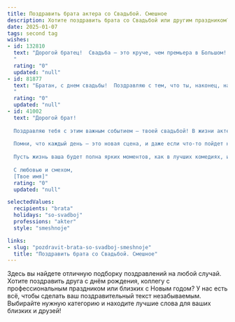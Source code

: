 ```yaml
---
title: Поздравить брата актера со Свадьбой. Смешное
description: Хотите поздравить брата со Свадьбой или другим праздником? Наш ИИ создаст незабываемое поздравление, а вы обязательно выделитесь среди других.  
date: 2025-01-07
tags: second tag
wishes:
- id: 132810
  text: "Дорогой братец!  Свадьба – это круче, чем премьера в Большом!  Надеюсь, твоя жена окажется не менее благодарной публикой, чем зрители, и овации будут не стихать всю вашу совместную жизнь.  Пусть в вашем семейном спектакле будет побольше комедии и поменьше трагедий, а режиссером будет всегда любовь!  Горько! (но не слишком, береги голос для будущих ролей!)
  "
  rating: "0"
  updated: "null"
- id: 81877
  text: "Братан, с днем свадьбы!  Поздравляю с тем, что ты, наконец, нашел свою единственную, которая будет терпеть твои театральные выходки и бесконечные репетиции.  Пусть ваша семейная пьеса будет полна любви, смеха и, конечно же,  великолепных оваций! 🎭😁🎉
  "
  rating: "0"
  updated: "null"
- id: 41002
  text: "Дорогой брат!
  
  Поздравляю тебя с этим важным событием — твоей свадьбой! В жизни актера всегда много ролей, но теперь тебе предстоит сыграть главную — роль мужа! Надеюсь, сценарий будет без злых персонажей, и ваши реплики всегда будут в унисон.
  
  Помни, что каждый день — это новая сцена, и даже если что-то пойдет не по плану, важно не забывать репетировать совместные смех и радость. Желаю вам не только прекрасных оваций, но и импровизаций, от которых захватывает дух!
  
  Пусть жизнь ваша будет полна ярких моментов, как в лучших комедиях, и возможностей, как в успешных драмах. Берегите друг друга, не забывайте об аплодисментах и всегда держите «завесу» в отношениях на поднятом уровне!
  
  С любовью и смехом,
  [Твое имя]"
  rating: "0"
  updated: "null"

selectedValues:
  recipients: "brata"
  holidays: "so-svadboj"
  professions: "akter"
  style: "smeshnoje"

links:
- slug: "pozdravit-brata-so-svadboj-smeshnoje"
  title: "Поздравить брата со Свадьбой. Смешное"
---
```


Здесь вы найдете отличную подборку поздравлений на любой случай.
Хотите поздравить друга с днём рождения, коллегу с профессиональным праздником или близких с Новым годом? У нас есть всё, чтобы сделать ваш поздравительный текст незабываемым. Выбирайте нужную категорию и находите лучшие слова для ваших близких и друзей!
